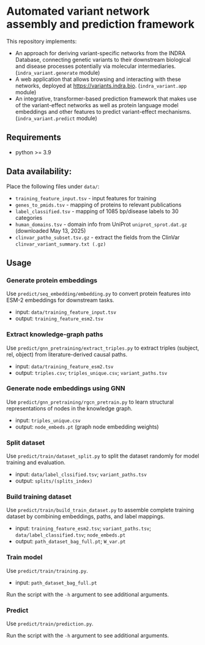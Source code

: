# Automated variant network assembly and prediction framework

This repository implements:
- An approach for deriving variant-specific networks from the INDRA Database,
  connecting genetic variants to their downstream biological and disease processes
  potentially via molecular intermediaries. (`indra_variant.generate` module)
- A web application that allows browsing and interacting with these networks,
  deployed at https://variants.indra.bio. (`indra_variant.app` module)
- An integrative, transformer-based prediction framework that makes use of the variant-effect
  networks as well as protein language model embeddings and other features
  to predict variant-effect mechanisms. (`indra_variant.predict` module)

## Requirements
- python >= 3.9

## Data availability:
Place the following files under `data/`:
- `training_feature_input.tsv` - input features for training
- `genes_to_pmids.tsv` - mapping of proteins to relevant publications
- `label_classified.tsv` - mapping of 1085 bp/disease labels to 30 categories
- `human_domains.tsv` - domain info from UniProt `uniprot_sprot.dat.gz` (downloaded May 13, 2025)
- `clinvar_patho_subset.tsv.gz` - extract the fields from the ClinVar `clinvar_variant_summary.txt (.gz)`

## Usage
### Generate protein embeddings
Use `predict/seq_embedding/embedding.py` to convert protein features into ESM-2 embeddings for downstream tasks.
- input: `data/training_feature_input.tsv`
- output: `training_feature_esm2.tsv`


### Extract knowledge-graph paths
Use `predict/gnn_pretraining/extract_triples.py` to extract triples (subject, rel, object) from literature-derived causal paths.
- input: `data/training_feature_esm2.tsv`
- output: `triples.csv`; `triples_unique.csv`; `variant_paths.tsv`

### Generate node embeddings using GNN
Use `predict/gnn_pretraining/rgcn_pretrain.py` to learn structural representations of nodes in the knowledge graph.
- input: `triples_unique.csv`
- output: `node_embeds.pt` (graph node embedding weights)


### Split dataset
Use `predict/train/dataset_split.py` to split the dataset randomly for model training and evaluation.
- input: `data/label_clssified.tsv`; `variant_paths.tsv`
- output: `splits/(splits_index)`

### Build training dataset
Use `predict/train/build_train_dataset.py` to assemble complete training dataset by combining embeddings, paths, and label mappings.
- input: `training_feature_esm2.tsv`; `variant_paths.tsv`; `data/label_classified.tsv`; `node_embeds.pt`
- output: `path_dataset_bag_full.pt`; `W_var.pt`

### Train model
Use `predict/train/training.py`.
- input: `path_dataset_bag_full.pt`

Run the script with the `-h` argument to see additional arguments.

### Predict
Use `predict/train/prediction.py`.

Run the script with the `-h` argument to see additional arguments.

